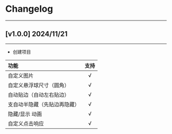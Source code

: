 
# Changelog 

---

## [v1.0.0] 2024/11/21

---

* 创建项目 

| 功能             | 支持  |
|:---------------|:---:|
| 自定义图片          |  √  |
| 自定义悬浮球尺寸（圆角）   |  √  |
| 自动贴边（自动左右贴边）   |  √  |
| 支自动半隐藏（先贴边再隐藏） |  √  |
| 隐藏/显示 动画       |  √  |
| 自定义点击响应        |  √  |

 

